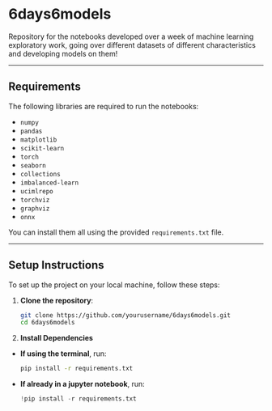 # **6days6models**

Repository for the notebooks developed over a week of machine learning exploratory work, going over different datasets of different characteristics and developing models on them!

---

## **Requirements**

The following libraries are required to run the notebooks:

- `numpy`  
- `pandas`  
- `matplotlib`  
- `scikit-learn`  
- `torch`  
- `seaborn`  
- `collections`  
- `imbalanced-learn`  
- `ucimlrepo`  
- `torchviz`  
- `graphviz`  
- `onnx`

You can install them all using the provided `requirements.txt` file.

---

## **Setup Instructions**

To set up the project on your local machine, follow these steps:


1. **Clone the repository**:
   ```bash
   git clone https://github.com/yourusername/6days6models.git
   cd 6days6models

2. **Install Dependencies**

- **If using the terminal**, run:
  ```bash
  pip install -r requirements.txt

- **If already in a jupyter notebook**, run:
  ```python
  !pip install -r requirements.txt

